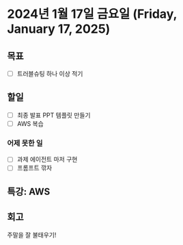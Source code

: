 # 2024년 1월 17일 금요일 (Friday, January 17, 2025)
## 목표
- [ ] 트러블슈팅 하나 이상 적기

## 할일
- [ ] 최종 발표 PPT 템플릿 만들기
- [ ] AWS 복습
### 어제 못한 일
- [ ] 과제 에이전트 마저 구현
- [ ] 프롬프트 깎자

## 특강: AWS

## 회고
주말을 잘 불태우기!